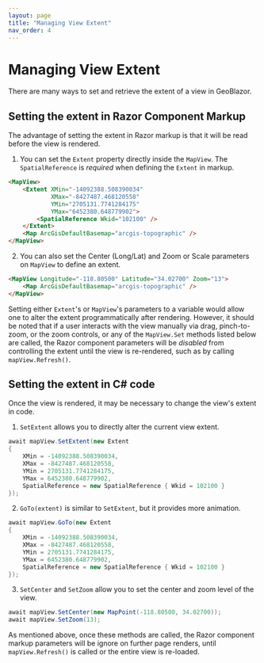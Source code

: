 ```yaml
---
layout: page
title: "Managing View Extent"
nav_order: 4
---
```

# Managing View Extent

There are many ways to set and retrieve the extent of a view in GeoBlazor.

## Setting the extent in Razor Component Markup

The advantage of setting the extent in Razor markup is that it will be read
before the view is rendered.

1. You can set the `Extent` property directly inside the `MapView`. The `SpatialReference` is _required_ when defining the `Extent` in markup.

```html
<MapView>
    <Extent XMin="-14092388.508390034"
            XMax="-8427487.468120558"
            YMin="2705131.7741284175"
            YMax="6452380.648779902">
        <SpatialReference Wkid="102100" />
    </Extent>
    <Map ArcGisDefaultBasemap="arcgis-topographic" />
</MapView>
```

2. You can also set the Center (Long/Lat) and Zoom or Scale parameters on `MapView` to define an extent.

```html
<MapView Longitude="-118.80500" Latitude="34.02700" Zoom="13">
    <Map ArcGisDefaultBasemap="arcgis-topographic" />
</MapView>
```

Setting either `Extent`'s or `MapView`'s parameters to a variable would allow one to alter the extent programmatically 
after rendering. However, it should be noted that if a user interacts with the view manually via drag, pinch-to-zoom, 
or the zoom controls, or any of the `MapView.Set` methods listed below are called, the Razor component parameters will 
be _disabled_ from controlling the extent until the view is re-rendered, such as by calling `mapView.Refresh()`.

## Setting the extent in C# code

Once the view is rendered, it may be necessary to change the view's extent in code.

1. `SetExtent` allows you to directly alter the current view extent.
```csharp
await mapView.SetExtent(new Extent
{
    XMin = -14092388.508390034,
    XMax = -8427487.468120558,
    YMin = 2705131.7741284175,
    YMax = 6452380.648779902,
    SpatialReference = new SpatialReference { Wkid = 102100 }
});
```

2. `GoTo(extent)` is similar to `SetExtent`, but it provides more animation.
```csharp
await mapView.GoTo(new Extent
{
    XMin = -14092388.508390034,
    XMax = -8427487.468120558,
    YMin = 2705131.7741284175,
    YMax = 6452380.648779902,
    SpatialReference = new SpatialReference { Wkid = 102100 }
});
```

3. `SetCenter` and `SetZoom` allow you to set the center and zoom level of the view.
```csharp
await mapView.SetCenter(new MapPoint(-118.80500, 34.02700));
await mapView.SetZoom(13);
```

As mentioned above, once these methods are called, the Razor component markup parameters will be ignore on further
page renders, until `mapView.Refresh()` is called or the entire view is re-loaded.